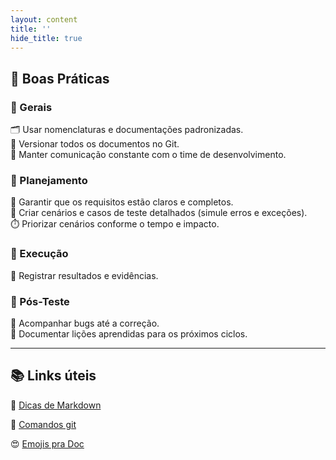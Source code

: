 ```yaml
---
layout: content
title: ''
hide_title: true
---
```



## 🧩 Boas Práticas

### 🧷 Gerais
🗂️ Usar nomenclaturas e documentações padronizadas.  
💾 Versionar todos os documentos no Git.  
💬 Manter comunicação constante com o time de desenvolvimento.

### 🧠 Planejamento
🧩 Garantir que os requisitos estão claros e completos.  
📝 Criar cenários e casos de teste detalhados (simule erros e exceções).  
⏱️ Priorizar cenários conforme o tempo e impacto.

### 🧪 Execução
📸 Registrar resultados e evidências.

### 🔁 Pós-Teste
🐞 Acompanhar bugs até a correção.  
📘 Documentar lições aprendidas para os próximos ciclos.

---

## 📚 Links úteis

👾 [Dicas de Markdown](./markdown-cheatsheet.html)  

📄 [Comandos git](./git-cheatsheet.html)  

😍 [Emojis pra Doc](./icones.html)
